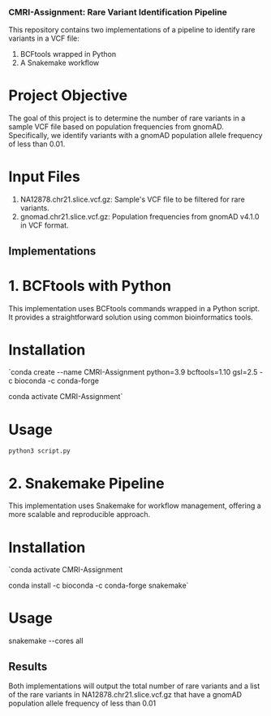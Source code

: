 ### CMRI-Assignment: Rare Variant Identification Pipeline 

This repository contains two implementations of a pipeline to identify rare variants in a VCF file:
1. BCFtools wrapped in Python
2. A Snakemake workflow

# Project Objective
The goal of this project is to determine the number of rare variants in a sample VCF file based on population frequencies from gnomAD. Specifically, we identify variants with a gnomAD population allele frequency of less than 0.01.

# Input Files
1. NA12878.chr21.slice.vcf.gz: Sample's VCF file to be filtered for rare variants.
2. gnomad.chr21.slice.vcf.gz:  Population frequencies from gnomAD v4.1.0 in VCF format.

## Implementations

# 1. BCFtools with Python
This implementation uses BCFtools commands wrapped in a Python script. It provides a straightforward solution using common bioinformatics tools.

# Installation

`conda create --name CMRI-Assignment python=3.9 bcftools=1.10 gsl=2.5 -c bioconda -c conda-forge

conda activate CMRI-Assignment`

# Usage

`python3 script.py`

# 2. Snakemake Pipeline
This implementation uses Snakemake for workflow management, offering a more scalable and reproducible approach.

# Installation

`conda activate CMRI-Assignment

conda install -c bioconda -c conda-forge snakemake`

# Usage

snakemake --cores all

## Results

Both implementations will output the total number of rare variants and a list of the rare variants in NA12878.chr21.slice.vcf.gz that have a gnomAD population allele frequency of less than 0.01



